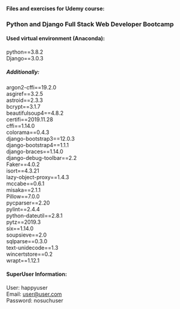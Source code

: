#### Files and exercises for Udemy course:
### Python and Django Full Stack Web Developer Bootcamp

#### Used virtual environment (Anaconda):

python==3.8.2<br />
Django==3.0.3<br />

##### Additionally:

argon2-cffi==19.2.0<br />
asgiref==3.2.5<br />
astroid==2.3.3<br />
bcrypt==3.1.7<br />
beautifulsoup4==4.8.2<br />
certifi==2019.11.28<br />
cffi==1.14.0<br />
colorama==0.4.3<br />
django-bootstrap3==12.0.3<br />
django-bootstrap4==1.1.1<br />
django-braces==1.14.0<br />
django-debug-toolbar==2.2<br />
Faker==4.0.2<br />
isort==4.3.21<br />
lazy-object-proxy==1.4.3<br />
mccabe==0.6.1<br />
misaka==2.1.1<br />
Pillow==7.0.0<br />
pycparser==2.20<br />
pylint==2.4.4<br />
python-dateutil==2.8.1<br />
pytz==2019.3<br />
six==1.14.0<br />
soupsieve==2.0<br />
sqlparse==0.3.0<br />
text-unidecode==1.3<br />
wincertstore==0.2<br />
wrapt==1.12.1<br />


#### SuperUser Information:
User: happyuser<br />
Email: user@user.com<br />
Password: nosuchuser<br />

